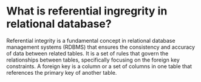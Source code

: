 # What is referential ingregrity in relational database?
Referential integrity is a fundamental concept in relational database management systems (RDBMS) that ensures the consistency and accuracy of data between related tables. It is a set of rules that govern the relationships between tables, specifically focusing on the foreign key constraints. A foreign key is a column or a set of columns in one table that references the primary key of another table.
